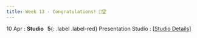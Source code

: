 ```yaml
---
title: Week 13 - Congratulations! 🎯🏆
---
```


10 Apr
: **Studio &nbsp; 5**{: .label .label-red} Presentation Studio
  : [[Studio Details](https://xiaoganghe.github.io/InVEST-Cities-in-Nature/studio/studio-5)] 
